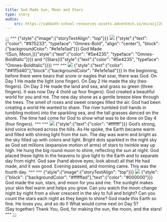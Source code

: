 ```yaml
---
title: God Made Sun, Moon and Stars
type: story
audio:
    src: https://sabbath-school-resources-assets.adventech.io/en/aij/2025-01-bg/assets/ABSG-2025-01-BG-06.mp3
---
```


;;;
^^^
{"style":{"image":{"storyTextAlign": "top"}}}
![](https://sabbath-school-resources-assets.adventech.io/en/aij/2025-01-bg/assets/06-00.png)
{"style":{"text":{"color": "#975233", "typeface": "Omnes-Bold", "align": "center"}, "block":{"backgroundColor": "#e1e1e1ad"}}}
God Made\
^[Sun, Moon,]({"style":{"text":{"color": "#5e4235", "typeface": "Omnes-BoldItalic"}}}) and ^[Stars]({"style":{"text":{"color": "#5e4235", "typeface": "Omnes-BoldItalic"}}}) 
^^^
^^^
![](https://sabbath-school-resources-assets.adventech.io/en/aij/2025-01-bg/assets/06-01.png)
{"style":{"text":{"color": "##1f5d40"},"block":{"backgroundColor": "#e1e1e1ad"}}}
In the beginning, before there were bears that snore or eagles that soar, there was God.  On Day 1 He made the light (one finger). On Day 2 He made the sky (two fingers). On Day 3 He made the land and sea, and grass so green (three fingers). It was now Day 4 (hold up four fingers). God created a beautiful world for you and me. The new day shone as a gentle breeze blew through the trees.  The smell of roses and sweet oranges filled the air. God had been creating a world He wanted to share.  The river tumbled (roll hands in tumbling motion) into the sparkling sea, and the tall grasses danced on the shore.  The time had come for God to show what was to be done on Day 4 (four fingers). 
^^^
^^^
![](https://sabbath-school-resources-assets.adventech.io/en/aij/2025-01-bg/assets/06-02.png)
{"style":{"text":{"color": "#ffffff"}}}
God’s strong, kind voice echoed across the hills. As He spoke, the Earth became warm and filled with shining light from the sun.  The day was warm and bright as the sky filled up with colors and light. Bright dots sparkled in the night sky as God set millions (expansive motion of arms) of stars to twinkle way up high. He hung the big round moon to shine, reflecting the sun at night. God placed these lights in the heavens to give light to the Earth and to separate day from night.  God saw (hand above eyes; look about) all that He had made, and it was good. Evening passed, and morning came. This was the fourth day.
^^^
^^^
{"style":{"image":{"storyTextAlign": "top"}}}
![](https://sabbath-school-resources-assets.adventech.io/en/aij/2025-01-bg/assets/06-03.png)
{"style":{"block": {"backgroundColor": "#ffffffad"},"text":{"color": "#000000"}}}
God made the sun, stars, and moon for you and me. The sunlight makes your skin feel warm and helps you grow. Can you watch the moon change night by night from a silver crescent in the sky to full and bright?  Can you count the stars each night as they begin to shine? God made this Earth so fine. He loves you, and so do I! What would come next on Day 5?\
(Say together) Thank You, God, for making the sun, the moon, and the stars!
^^^
;;;